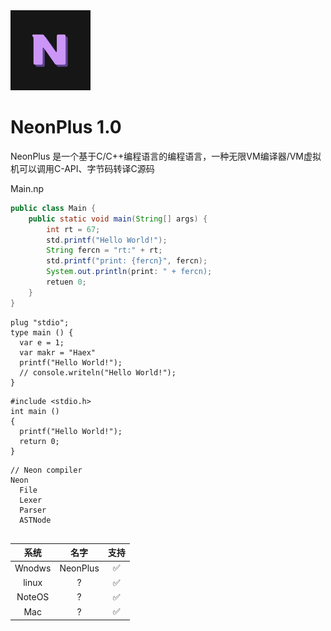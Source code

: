 <picture>
  <source media="(prefers-color-scheme: dark)" srcset="Neon-plus-logo.svg">
  <img src="Neon-plus-logo.svg" alt="NeonLang-Logo" height="128">
</picture>

# NeonPlus 1.0

NeonPlus 是一个基于C/C++编程语言的编程语言，一种无限VM编译器/VM虚拟机可以调用C-API、字节码转译C源码

Main.np
```java
public class Main {
    public static void main(String[] args) {
        int rt = 67;
        std.printf("Hello World!");
        String fercn = "rt:" + rt;
        std.printf("print: {fercn}", fercn);
        System.out.println(print: " + fercn);
        retuen 0;
    }
}

```





```
plug "stdio";
type main () {
  var e = 1;
  var makr = "Haex"
  printf("Hello World!");
  // console.writeln("Hello World!");
}
```
```
#include <stdio.h>
int main ()
{
  printf("Hello World!");
  return 0;
}
```

```
// Neon compiler
Neon
  File
  Lexer
  Parser
  ASTNode
  

```

| 系统 | 名字 | 支持 | 
|:--:|:--:|:--:|
| Wnodws | NeonPlus | ✅ |
| linux | ? | ✅ |
| NoteOS | ? | ✅ |
| Mac | ? | ✅ |

